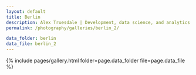 ```yaml
---
layout: default
title: Berlin
description: Alex Truesdale | Development, data science, and analytics. Pursuing growth with boundless, interminable curiosity.
permalink: /photography/galleries/berlin_2/

data_folder: berlin
data_file: berlin_2
---
```

{% include pages/gallery.html folder=page.data_folder file=page.data_file %}
